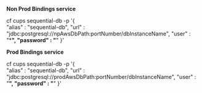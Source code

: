 
**Non Prod Bindings service**

cf cups sequential-db -p '{   
    "alias" : "sequential-db",
    "url"   : "jdbc:postgresql://npAwsDbPath:portNumber/dbInstanceName",
    "user"  : "*******",
    "password"  : "******"
}'

**Prod Bindings service**

cf cups sequential-db -p '{   
    "alias" : "sequential-db",
    "url"   : "jdbc:postgresql://prodAwsDbPath:portNumber/dbInstanceName",
    "user"  : "******",
    "password"  : "******"
}'